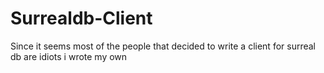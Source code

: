 # Surrealdb-Client
Since it seems most of the people that decided to write a client for surreal db are idiots i wrote my own
